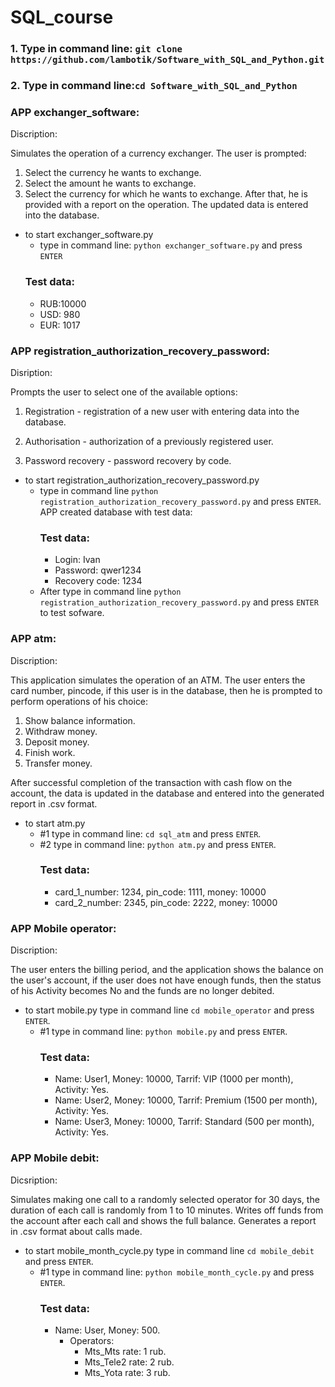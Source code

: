 # SQL_course
### 1. Type in command line: ```git clone https://github.com/lambotik/Software_with_SQL_and_Python.git```
### 2. Type in command line:```cd Software_with_SQL_and_Python```
### APP exchanger_software:
Discription:

Simulates the operation of a currency exchanger. The user is prompted:
1. Select the currency he wants to exchange.
2. Select the amount he wants to exchange.
3. Select the currency for which he wants to exchange.
After that, he is provided with a report on the operation.
The updated data is entered into the database.

- to start exchanger_software.py
    - type in command line: ```python exchanger_software.py``` and press ```ENTER```
    ### Test data:
  - RUB:10000
  - USD: 980
  - EUR: 1017
      
### APP registration_authorization_recovery_password:
Disription:

Prompts the user to select one of the available options:

1. Registration - registration of a new user with entering data into the database.

2. Authorisation - authorization of a previously registered user.

3. Password recovery - password recovery by code.

- to start registration_authorization_recovery_password.py
  - type in command line ```python registration_authorization_recovery_password.py``` and press ```ENTER```.
    APP created database with test data:
    ### Test data:
    - Login: Ivan
    - Password: qwer1234
    - Recovery code: 1234
   - After type in command line ```python registration_authorization_recovery_password.py``` and press ```ENTER``` to test sofware.
     
### APP atm:
Discription:

This application simulates the operation of an ATM. The user enters the card number, pincode, if this user is in the database, then he is prompted to perform operations of his choice:
1. Show balance information.
2. Withdraw money.
3. Deposit money.
4. Finish work.
5. Transfer money.
   
After successful completion of the transaction with cash flow on the account, the data is updated in the database and entered into the generated report in .csv format.

- to start atm.py
   - #1 type in command line: ```cd sql_atm``` and press ```ENTER```.
   - #2 type in command line: ```python atm.py``` and press ```ENTER```.
     ### Test data:
     - card_1_number: 1234, pin_code: 1111, money: 10000
     - card_2_number: 2345, pin_code: 2222, money: 10000
       
### APP Mobile operator:
Discription:

The user enters the billing period, and the application shows the balance on the user's account, if the user does not have enough funds, then the status of his Activity becomes No and the funds are no longer debited.

- to start mobile.py type in command line ```cd mobile_operator``` and press ```ENTER```.
  - #1 type in command line: ```python mobile.py``` and press ```ENTER```.
    ### Test data:
      - Name: User1, Money: 10000, Tarrif: VIP (1000 per month), Activity: Yes.
      - Name: User2, Money: 10000, Tarrif: Premium (1500 per month), Activity: Yes.
      - Name: User3, Money: 10000, Tarrif: Standard (500 per month), Activity: Yes.
        
### APP Mobile debit:
Dicsription:

Simulates making one call to a randomly selected operator for 30 days, the duration of each call is randomly from 1 to 10 minutes. Writes off funds from the account after each call and shows the full balance.
Generates a report in .csv format about calls made.
    
- to start mobile_month_cycle.py type in command line ```cd mobile_debit``` and press ```ENTER```.
  - #1 type in command line: ```python mobile_month_cycle.py``` and press ```ENTER```.
    ### Test data:
    - Name: User, Money: 500.
      - Operators:
          - Mts_Mts rate: 1 rub.
          - Mts_Tele2 rate: 2 rub.
          - Mts_Yota rate: 3 rub.

  
